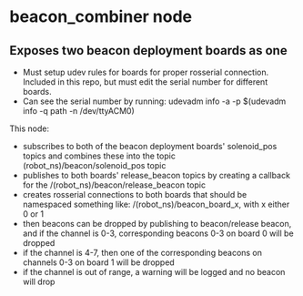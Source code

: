# beacon_combiner node
## Exposes two beacon deployment boards as one 
* Must setup udev rules for boards for proper rosserial connection. Included in this repo, but must edit the serial number for different boards.
* Can see the serial number by running: udevadm info -a -p  $(udevadm info -q path -n /dev/ttyACM0)

This node:
* subscribes to both of the beacon deployment boards' solenoid_pos topics and combines these into the topic (robot_ns)/beacon/solenoid_pos topic
* publishes to both boards' release_beacon topics by creating a callback for the /(robot_ns)/beacon/release_beacon topic
* creates rosserial connections to both boards that should be namespaced something like: /(robot_ns)/beacon_board_x, with x either 0 or 1
* then beacons can be dropped by publishing to beacon/release beacon, and if the channel is 0-3, corresponding beacons 0-3 on board 0 will be dropped
* if the channel is 4-7, then one of the corresponding beacons on channels 0-3 on board 1 will be dropped
* if the channel is out of range, a warning will be logged and no beacon will drop
